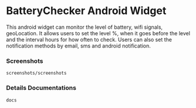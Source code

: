 # BatteryChecker Android Widget
This android widget can monitor the level of battery, wifi signals, geoLocation. It allows users to set the level %, when it goes before the level and the interval hours for how often to check. Users can also set the notification methods by email, sms and android notification.

### Screenshots
```
screenshots/screenshots
```
### Details Documentations
```
docs
```
